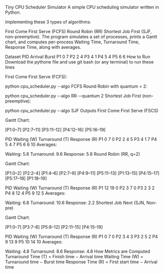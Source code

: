 Tiny CPU Scheduler Simulator
A simple CPU scheduling simulator written in Python.

Implementing these 3 types of algorithms:

First Come First Serve (FCFS)
Round Robin (RR)
Shortest Job First (SJF, non-preemptive).
The program simulates a set of processes, prints a Gantt chart, and computes per-process Waiting Time, Turnaround Time, Response Time, along with averages.

Dataset
PID	Arrival	Burst
P1	0	7
P2	2	4
P3	4	1
P4	5	4
P5	6	6
How to Run
Download the pythone file and use git bash (or any terminal) to run these lines

First Come First Serve (FCFS):

python cpu_scheduler.py --algo FCFS
Round Robin with quantum = 2:

python cpu_scheduler.py --algo RR --quantum 2
Shortest Job First (non-preemptive):

python cpu_scheduler.py --algo SJF
Outputs
First Come First Serve (FSCS)

Gantt Chart:

[P1:0–7] [P2:7–11] [P3:11–12] [P4:12–16] [P5:16–19]

PID	Waiting (W)	Turnaround (T)	Response (R)
P1	0	7	0
P2	2	4	5
P3	4	1	7
P4	5	4	7
P5	6	6	10
Averages:

Waiting: 5.8
Turnaround: 9.6
Response: 5.8
Round Robin (RR, q=2)

Gantt Chart:

[P1:0–2] [P2:2–4] [P1:4–6] [P2:7–9] [P4:9–11] [P5:11–13] [P1:13–15] [P4:15–17] [P5:17–18] [P1:18–19]

PID	Waiting (W)	Turnaround (T)	Response (R)
P1	12	19	0
P2	3	7	0
P3	2	3	2
P4	8	12	4
P5	9	12	5
Averages:

Waiting: 6.8
Turnaround: 10.6
Response: 2.2
Shortest Job Next (SJN, Non-pre)

Gantt Chart:

[P1:0–7] [P3:7–8] [P5:8–12] [P2:11–15] [P4:15–19]

PID	Waiting (W)	Turnaround (T)	Response (R)
P1	0	7	0
P2	3	4	3
P3	2	5	2
P4	9	13	9
P5	10	14	10
Averages:

Waiting: 4.8
Turnaround: 8.6
Response: 4.8
How Metrics are Computed
Turnaround Time (T) = Finish time − Arrival time
Waiting Time (W) = Turnaround time − Burst time
Response Time (R) = First start time − Arrival time